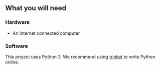 ## What you will need

### Hardware

+ An internet connected computer

### Software

This project uses Python 3. We recommend using [trinket](https://trinket.io/) to write Python online.
